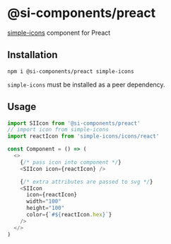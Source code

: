 # @si-components/preact

[simple-icons](https://github.com/simple-icons/simple-icons) component for Preact

## Installation

```shell
npm i @si-components/preact simple-icons
```

`simple-icons` must be installed as a peer dependency.

## Usage

```js
import SIIcon from '@si-components/preact'
// import icon from simple-icons
import reactIcon from 'simple-icons/icons/react'

const Component = () => (
  <>
    {/* pass icon into component */}
    <SIIcon icon={reactIcon} />

    {/* extra attributes are passed to svg */}
    <SIIcon
      icon={reactIcon}
      width="100"
      height="100"
      color={`#${reactIcon.hex}`}
    />
  </>
)
```
